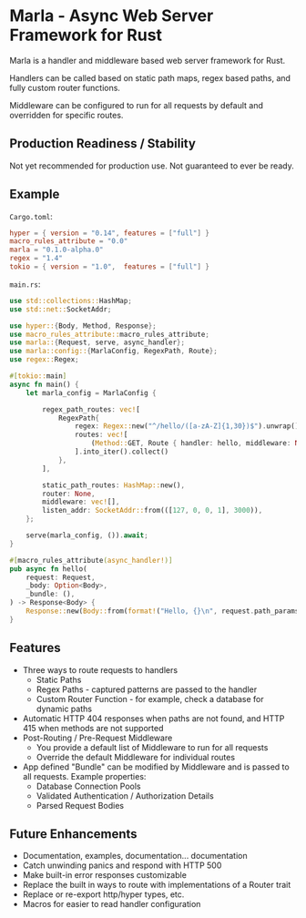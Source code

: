 # Marla - Async Web Server Framework for Rust

Marla is a handler and middleware based web server framework for Rust.

Handlers can be called based on static path maps, regex based paths, and fully custom router functions.

Middleware can be configured to run for all requests by default and overridden for specific routes.

## Production Readiness / Stability

Not yet recommended for production use.  Not guaranteed to ever be ready.

## Example

`Cargo.toml`:
```toml
hyper = { version = "0.14", features = ["full"] }
macro_rules_attribute = "0.0"
marla = "0.1.0-alpha.0"
regex = "1.4"
tokio = { version = "1.0",  features = ["full"] }
```

`main.rs`:
```rust
use std::collections::HashMap;
use std::net::SocketAddr;

use hyper::{Body, Method, Response};
use macro_rules_attribute::macro_rules_attribute;
use marla::{Request, serve, async_handler};
use marla::config::{MarlaConfig, RegexPath, Route};
use regex::Regex;

#[tokio::main]
async fn main() {
    let marla_config = MarlaConfig {

        regex_path_routes: vec![
            RegexPath{
                regex: Regex::new("^/hello/([a-zA-Z]{1,30})$").unwrap(),
                routes: vec![
                    (Method::GET, Route { handler: hello, middleware: None }),
                ].into_iter().collect()
            },
        ],

        static_path_routes: HashMap::new(),
        router: None,
        middleware: vec![],
        listen_addr: SocketAddr::from(([127, 0, 0, 1], 3000)),
    };

    serve(marla_config, ()).await;
}

#[macro_rules_attribute(async_handler!)]
pub async fn hello(
    request: Request,
    _body: Option<Body>,
    _bundle: (),
) -> Response<Body> {
    Response::new(Body::from(format!("Hello, {}\n", request.path_params[0])))
}
```

## Features

- Three ways to route requests to handlers
  - Static Paths
  - Regex Paths - captured patterns are passed to the handler
  - Custom Router Function - for example, check a database for dynamic paths
- Automatic HTTP 404 responses when paths are not found, and HTTP 415 when methods are not supported
- Post-Routing / Pre-Request Middleware
  - You provide a default list of Middleware to run for all requests
  - Override the default Middleware for individual routes
- App defined "Bundle" can be modified by Middleware and is passed to all requests.  Example properties:
  - Database Connection Pools
  - Validated Authentication / Authorization Details
  - Parsed Request Bodies

## Future Enhancements

- Documentation, examples, documentation... documentation
- Catch unwinding panics and respond with HTTP 500
- Make built-in error responses customizable
- Replace the built in ways to route with implementations of a Router trait
- Replace or re-export http/hyper types, etc.
- Macros for easier to read handler configuration
